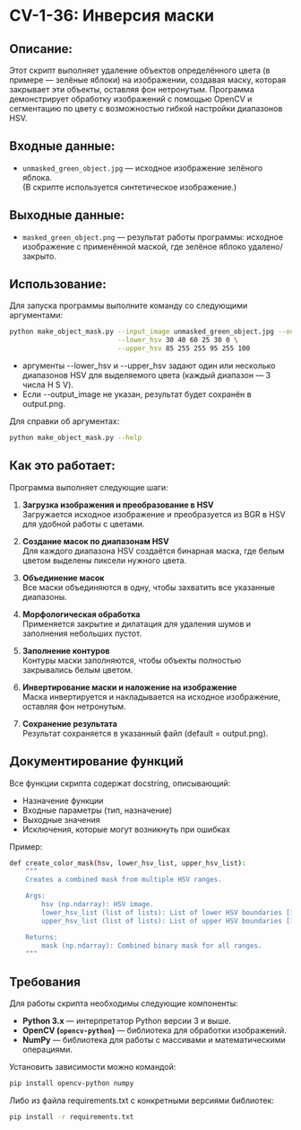 # CV-1-36: Инверсия маски

## Описание:

Этот скрипт выполняет удаление объектов определённого цвета (в примере — зелёные яблоки) на изображении, создавая маску, которая закрывает эти объекты, оставляя фон нетронутым. Программа демонстрирует обработку изображений с помощью OpenCV и сегментацию по цвету с возможностью гибкой настройки диапазонов HSV.

## Входные данные:

- `unmasked_green_object.jpg` — исходное изображение зелёного яблока.  
  (В скрипте используется синтетическое изображение.)

## Выходные данные:

- `masked_green_object.png` — результат работы программы: исходное изображение с применённой маской, где зелёное яблоко удалено/закрыто.

## Использование:

Для запуска программы выполните команду со следующими аргументами:

```bash
python make_object_mask.py --input_image unmasked_green_object.jpg --output_image masked_green_object.png \
                           --lower_hsv 30 40 60 25 30 0 \
                           --upper_hsv 85 255 255 95 255 100
```

- аргументы --lower_hsv и --upper_hsv задают один или несколько диапазонов HSV для выделяемого цвета (каждый диапазон — 3 числа H S V).
- Если --output_image не указан, результат будет сохранён в output.png.

Для справки об аргументах:

```bash
python make_object_mask.py --help
```

## Как это работает:

Программа выполняет следующие шаги:

1. **Загрузка изображения и преобразование в HSV**  
   Загружается исходное изображение и преобразуется из BGR в HSV для удобной работы с цветами.

2. **Создание масок по диапазонам HSV**  
   Для каждого диапазона HSV создаётся бинарная маска, где белым цветом выделены пиксели нужного цвета.

3. **Объединение масок**  
   Все маски объединяются в одну, чтобы захватить все указанные диапазоны.

4. **Морфологическая обработка**  
   Применяется закрытие и дилатация для удаления шумов и заполнения небольших пустот.

5. **Заполнение контуров**  
   Контуры маски заполняются, чтобы объекты полностью закрывались белым цветом.

6. **Инвертирование маски и наложение на изображение**  
   Маска инвертируется и накладывается на исходное изображение, оставляя фон нетронутым.

7. **Сохранение результата**  
   Результат сохраняется в указанный файл (default = output.png).

## Документирование функций

Все функции скрипта содержат docstring, описывающий:

- Назначение функции
- Входные параметры (тип, назначение)
- Выходные значения
- Исключения, которые могут возникнуть при ошибках

Пример:

```bash
def create_color_mask(hsv, lower_hsv_list, upper_hsv_list):
    """
    Creates a combined mask from multiple HSV ranges.

    Args:
        hsv (np.ndarray): HSV image.
        lower_hsv_list (list of lists): List of lower HSV boundaries [[H,S,V], ...].
        upper_hsv_list (list of lists): List of upper HSV boundaries [[H,S,V], ...].

    Returns:
        mask (np.ndarray): Combined binary mask for all ranges.
    """
```

## Требования

Для работы скрипта необходимы следующие компоненты:

- **Python 3.x** — интерпретатор Python версии 3 и выше.  
- **OpenCV (`opencv-python`)** — библиотека для обработки изображений.  
- **NumPy** — библиотека для работы с массивами и математическими операциями.  

Установить зависимости можно командой:

```bash
pip install opencv-python numpy
```

Либо из файла requirements.txt с конкретными версиями библиотек:

```bash
pip install -r requirements.txt
```
